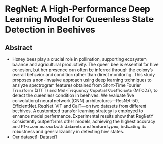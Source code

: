 # RegNet: A High-Performance Deep Learning Model for Queenless State Detection in Beehives
## Abstract
<ul>
<li>Honey bees play a crucial role in pollination, supporting ecosystem balance and agricultural productivity. The queen bee is essential for hive cohesion, but her presence can often be inferred through the colony’s overall behavior and condition rather than direct monitoring. This study proposes a non-invasive approach using deep learning techniques to analyze spectrogram features obtained from Short-Time Fourier Transform (STFT) and Mel-Frequency Cepstral Coefficients (MFCCs), to detect the queenless condition in beehives. We evaluate five convolutional neural network (CNN) architectures—ResNet-50, EfficientNet, RegNet, ViT and CaiT—on two datasets from different beehives. A customized transfer learning strategy is employed to enhance model performance. Experimental results show that RegNetY consistently outperforms other models, achieving the highest accuracy and F1-score across both datasets and feature types, indicating its robustness and generalizability in detecting hive states.</li>
<li>Our dataset1: <a href="https://drive.google.com/drive/folders/1cepNqlm2OMJFbytdiCKJBw22amkjNphI?usp=drive_link">Dataset1</a></li>
</ul>
